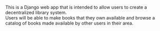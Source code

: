 This is a Django web app that is intended to allow users to create a decentralized library system.  
Users will be able to make books that they own available and browse a catalog of books made available by other users in their area.
